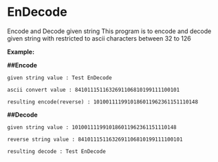 # EnDecode
Encode and Decode given string
This program is to encode and decode given string with restricted to ascii characters between 32 to 126

**Example:**

**##Encode**

   ```given string value : Test EnDecode```
  
   ```ascii convert value : 8410111511632691106810199111100101```
  
   ```resulting encode(reverse) : 1010011119910186011962361151110148```
  
  
**##Decode**


   ```given string value : 1010011119910186011962361151110148```
  
   ```reverse string value : 8410111511632691106810199111100101```
  
   ```resulting decode : Test EnDecode```
